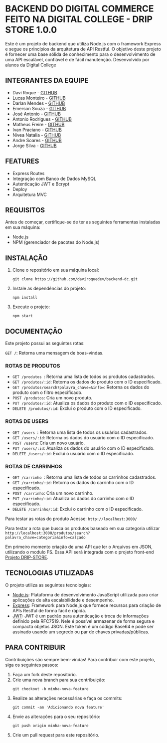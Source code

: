 # BACKEND DO DIGITAL COMMERCE FEITO NA DIGITAL COLLEGE - DRIP STORE 1.0.0

Este é um projeto de backend que utiliza Node.js com o framework Express e segue os princípios da arquitetura de API Restful. O objetivo deste projeto é fornecer uma base sólida de conhecimento para o desenvolvimento de uma API escalável, confiável e de fácil manutenção. Desenvolvido por alunos da Digital College

## INTEGRANTES DA EQUIPE
<ul>
<li>Davi Roque -  <a href="https://github.com/daviroquedev">GITHUB</a></li>
<li>Lucas Monteiro -  <a href="https://github.com/LMsousa20">GITHUB</a></li>
<li>Darlan Mendes -  <a href="https://github.com/DarlanMendes">GITHUB</a></li>
<li>Emerson Souza -  <a href="https://github.com/SouEmersonSouza">GITHUB</a></li>
<li>José Antonio -  <a href="https://github.com/JoseAAntonio">GITHUB</a></li>
 <li>Antonio Rodrigues -  <a href="https://github.com/BigTonny1980">GITHUB</a></li>
<li>Matheus Freire -  <a href="https://github.com/Matheus-TecDev">GITHUB</a></li>
<li>Ivan Praciano -  <a href="https://github.com/404">GITHUB</a></li>
<li>Nivea Natalia -  <a href="https://github.com/nivea-natalia">GITHUB</a></li>
<li>Andre Soares -  <a href="https://github.com/andresoaresmota">GITHUB</a></li>
<li>Jorge Silva -  <a href="https://github.com/jorge-sillva">GITHUB</a></li>

</ul>


## FEATURES

<ul>
<li>Express Routes</li>
<li>Integração com Banco de Dados MySQL</li>
<li>Autenticação JWT e Bcrypt</li>
<li>Deploy</li>
<li>Arquitetura MVC </li>
</ul>

## REQUISITOS

<p>Antes de começar, certifique-se de ter as seguintes ferramentas instaladas em sua máquina:</p>
    <ul>
      <li>Node.js</li>
      <li>NPM (gerenciador de pacotes do Node.js)</li>
    </ul>
    
## INSTALAÇÃO

<ol>
      <li>Clone o repositório em sua máquina local:</li>
      <pre><code>git clone https://github.com/daviroquedev/backend-dc.git </code></pre>
      <li>Instale as dependências do projeto:</li>
      <pre><code>npm install</code></pre>
      <li>Execute o projeto:</li>
      <pre><code>npm start</code></pre>
</ol>
 
## DOCUMENTAÇÃO 


  <p>Este projeto possui as seguintes rotas:</p>
  <p><code>GET /</code>: Retorna uma mensagem de boas-vindas.</p>
  
### ROTAS DE PRODUTOS
<ul>
      <li><code>GET /produtos </code>: Retorna uma lista de todos os produtos cadastrados.</li>
      <li><code>GET /produtos/:id</code>: Retorna os dados do produto com o ID especificado.</li>
      <li><code>GET /produtos/search?palavra_chave=&info=</code>: Retorna os dados do produto com o filtro especificado.</li>
      <li><code>POST /produtos</code>: Cria um novo produto.</li>
      <li><code>PUT /produtos/:id</code>: Atualiza os dados do produto com o ID especificado.</li>
      <li><code>DELETE /produtos/:id</code>: Exclui o produto com o ID especificado.</li>
</ul>
    
### ROTAS DE USERS
<ul>
      <li><code>GET /users </code>: Retorna uma lista de todos os usuários cadastrados.</li>
      <li><code>GET /users/:id</code>: Retorna os dados do usuário com o ID especificado.</li>
      <li><code>POST /users</code>: Cria um novo usuário. </li>
      <li><code>PUT /users/:id</code>: Atualiza os dados do usuário com o ID especificado.</li>
      <li><code>DELETE /users/:id</code>: Exclui o usuário com o ID especificado.</li>
</ul>

### ROTAS DE CARRINHOS
<ul>
      <li><code>GET /carrinho </code>: Retorna uma lista de todos os carrinhos cadastrados.</li>
      <li><code>GET /carrinho/:id</code>: Retorna os dados do carrinho com o ID especificado.</li>
      <li><code>POST /carrinho</code>: Cria um novo carrinho. </li>
      <li><code>PUT /carrinho/:id</code>: Atualiza os dados do carrinho com o ID especificado.</li>
      <li><code>DELETE /carrinho/:id</code>: Exclui o carrinho com o ID especificado.</li>
</ul>
    
    
Para testar as rotas do produto Acesse: `http://localhost:3000/`

Para testar a rota que busca os produtos baseado em sua categoria utilizar
<br/>`http://localhost:3000/produtos/search?palavra_chave=categoria&info=calçado`

Em primeiro momento criação de uma API que ler o Arquivos em JSON, utilizando o modulo FS.
Essa API será integrada com o projeto front-end <a href="https://github.com/DarlanMendes/digital-store">Projeto DRIP-STORE</a>. 

## TECNOLOGIAS UTILIZADAS

 <p>O projeto utiliza as seguintes tecnologias:</p>
    <ul>
      <li><a href="https://nodejs.org/">Node.js</a>: Plataforma de desenvolvimento JavaScript utilizada para criar aplicações de alta escalabilidade e desempenho.</li>
      <li><a href="https://expressjs.com/">Express</a>: Framework para Node.js que fornece recursos para criação de APIs Restful de forma fácil e rápida.</li>
       <li><a href="https://expressjs.com/">JWT</a>: JWT é um padrão para autenticação e troca de informações definido pela RFC7519. Nele é possível armazenar de forma segura e compacta objetos JSON. Este token é um código Base64 e pode ser assinado usando um segredo ou par de chaves privadas/públicas.</li>
      
 </ul>

 ## PARA CONTRIBUIR 

 <p>Contribuições são sempre bem-vindas! Para contribuir com este projeto, siga os seguintes passos:</p>
    <ol>
      <li>Faça um fork deste repositório.</li>
      <li>Crie uma nova branch para sua contribuição:</li>
      <pre><code>git checkout -b minha-nova-feature</code></pre>
      <li>Realize as alterações necessárias e faça os commits:</li>
      <pre><code>git commit -am 'Adicionando nova feature'</code></pre>
      <li>Envie as alterações para o seu repositório:</li>
      <pre><code>git push origin minha-nova-feature</code></pre>
      <li>Crie um pull request para este repositório.</li>
    </ol>

